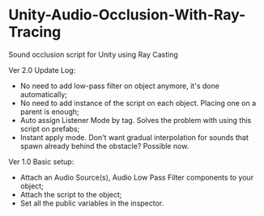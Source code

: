 # Unity-Audio-Occlusion-With-Ray-Tracing
Sound occlusion script for Unity using Ray Casting


Ver 2.0 
Update Log:
- No need to add low-pass filter on object anymore, it's done automatically;
- No need to add instance of the script on each object. Placing one on a parent is enough;
- Auto assign Listener Mode by tag. Solves the problem with using this script on prefabs;
- Instant apply mode. Don't want gradual interpolation for sounds that spawn already behind the obstacle? Possible now.

Ver 1.0 
Basic setup:
- Attach an Audio Source(s), Audio Low Pass Filter components  to your object;
- Attach the script to the object;
- Set all the public variables in the inspector.
